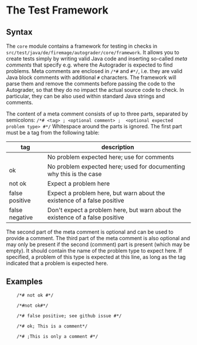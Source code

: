 # The Test Framework

## Syntax
The `core` module contains a framework for testing in checks in `src/test/java/de/firemage/autograder/core/framework`.
It allows you to create tests simply by writing valid Java code and inserting so-called *meta comments* that specify e.g. where the Autograder is expected to find problems.
Meta comments are enclosed in `/*#` and `#*/`, i.e. they are valid Java block comments with additional `#` characters.
The framework will parse them and remove the comments before passing the code to the Autograder, so that they do no impact the actual source code to check.
In particular, they can be also used within standard Java strings and comments.

The content of a meta comment consists of up to three parts, separated by semicolons:
`/*# <tag> ; <optional comment> ;  <optional expected problem type> #*/`
Whitespace around the parts is ignored.
The first part must be a tag from the following table:

| tag            | description                                                                   |
|----------------|-------------------------------------------------------------------------------|
| <empty string> | No problem expected here; use for comments                                    |
| ok             | No problem expected here; used for documenting why this is the case           |
| not ok         | Expect a problem here                                                         |
| false positive | Expect a problem here, but warn about the existence of a false positive       |
| false negative | Don't expect a problem here, but warn about the existence of a false positive |

The second part of the meta comment is optional and can be used to provide a comment.
The third part of the meta comment is also optional and may only be present if the second (comment) part is present (which may be empty).
It should contain the name of the problem type to expect here.
If specified, a problem of this type is expected at this line, as long as the tag indicated that a problem is expected here.

## Examples
```
    /*# not ok #*/
    
    /*#not ok#*/
    
    /*# false positive; see github issue #*/
    
    /*# ok; This is a comment*/
    
    /*# ;This is only a comment #*/
```
